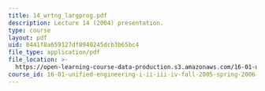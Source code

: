 ```yaml
---
title: 14_wrtng_largprog.pdf
description: Lecture 14 (2004) presentation.
type: course
layout: pdf
uid: 8441f8a659127df8940245dcb3b65bc4
file_type: application/pdf
file_location: >-
  https://open-learning-course-data-production.s3.amazonaws.com/16-01-unified-engineering-i-ii-iii-iv-fall-2005-spring-2006/8441f8a659127df8940245dcb3b65bc4_14_wrtng_largprog.pdf
course_id: 16-01-unified-engineering-i-ii-iii-iv-fall-2005-spring-2006
---
```

